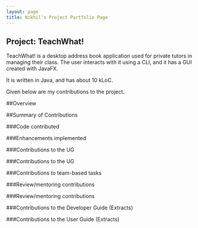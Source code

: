 ```yaml
---
layout: page
title: Nikhil's Project Portfolio Page
---
```


## Project: TeachWhat!

TeachWhat! is a desktop address book application used for private tutors in managing their class. 
The user interacts with it using a CLI, and it has a GUI created with JavaFX. 

It is written in Java, and has about 10 kLoC.

Given below are my contributions to the project.

##Overview

##Summary of Contributions

###Code contributed

###Enhancements implemented

###Contributions to the UG

###Contributions to the UG

###Contributions to team-based tasks

###Review/mentoring contributions

###Review/mentoring contributions

###Contributions to the Developer Guide (Extracts)

###Contributions to the User Guide (Extracts)
